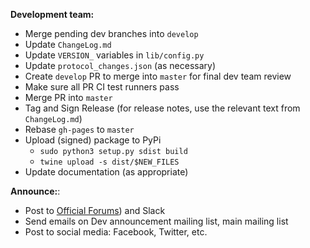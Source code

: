 **Development team:**

- Merge pending dev branches into `develop`
- Update `ChangeLog.md`
- Update `VERSION_` variables in `lib/config.py`
- Update `protocol_changes.json` (as necessary)
- Create `develop` PR to merge into `master` for final dev team review
- Make sure all PR CI test runners pass
- Merge PR into `master`
- Tag and Sign Release (for release notes, use the relevant text from `ChangeLog.md`)
- Rebase `gh-pages` to `master`
- Upload (signed) package to PyPi
	* `sudo python3 setup.py sdist build`
	<!-- * `sudo python3 setup.py bdist_wheel build`	# Does not work with `apsw` and `ethereum-serpent` installs. -->
	* `twine upload -s dist/$NEW_FILES`
- Update documentation (as appropriate)

**Announce:**:

- Post to [Official Forums](https://unopartytalk.org/t/new-version-announcements-unoparty-and-unopartyd/363)) and Slack
- Send emails on Dev announcement mailing list, main mailing list 
- Post to social media: Facebook, Twitter, etc.
